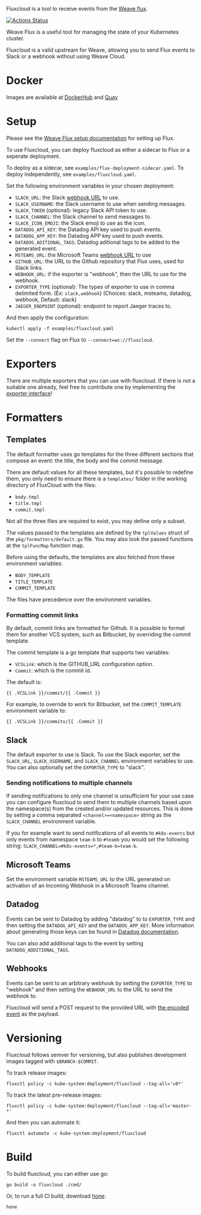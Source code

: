 Fluxcloud is a tool to receive events from the [Weave flux](https://github.com/fluxcd/flux).

[![Actions Status](https://github.com/topfreegames/fluxcloud/workflows/Test/badge.svg)](https://github.com/topfreegames/fluxcloud/actions)

Weave Flux is a useful tool for managing the state of your Kubernetes cluster.

Fluxcloud is a valid upstream for Weave, allowing you to send Flux events to Slack or a
webhook without using Weave Cloud.

# Docker
Images are available at [DockerHub](https://hub.docker.com/r/tfgco/fluxcloud) and [Quay](https://quay.io/repository/tfgco/fluxcloud)


# Setup

Please see the [Weave Flux setup documentation](https://github.com/fluxcd/flux/blob/master/site/standalone/installing.md) for setting up Flux.

To use Fluxcloud, you can deploy fluxcloud as either a sidecar to Flux or a seperate deployment.

To deploy as a sidecar, see `examples/flux-deployment-sidecar.yaml`.
To deploy independently, see `examples/fluxcloud.yaml`.

Set the following environment variables in your chosen deployment:

* `SLACK_URL`: the Slack [webhook URL](https://api.slack.com/incoming-webhooks) to use.
* `SLACK_USERNAME`: the Slack username to use when sending messages.
* `SLACK_TOKEN` (optional): legacy Slack API token to use.
* `SLACK_CHANNEL`: the Slack channel to send messages to.
* `SLACK_ICON_EMOJI`: the Slack emoji to use as the icon.
* `DATADOG_API_KEY`: the Datadog API key used to push events.
* `DATADOG_APP_KEY`: the Datadog APP key used to push events.
* `DATADOG_ADITIONAL_TAGS`: Datadog aditional tags to be added to the generated event.
* `MSTEAMS_URL`: the Microsoft Teams [webhook URL](https://docs.microsoft.com/en-us/outlook/actionable-messages/send-via-connectors#sending-actionable-messages-via-office-365-connectors) to use
* `GITHUB_URL`: the URL to the Github repository that Flux uses, used for Slack links.
* `WEBHOOK_URL`: if the exporter is "webhook", then the URL to use for the webhook.
* `EXPORTER_TYPE` (optional): The types of exporter to use in comma delimited form. (Ex: `slack,webhook`) (Choices: slack, msteams, datadog, webhook, Default: slack)
* `JAEGER_ENDPOINT` (optional): endpoint to report Jaeger traces to.

And then apply the configuration:

```
kubectl apply -f examples/fluxcloud.yaml
```

Set the `--connect` flag on Flux to `--connect=ws://fluxcloud`.

# Exporters

There are multiple exporters that you can use with fluxcloud. If there is not a suitable
one already, feel free to contribute one by implementing the [exporter interface](https://github.com/topfreegames/fluxcloud/blob/master/pkg/exporters/exporter.go)!

# Formatters

## Templates

The default formatter uses go templates for the three different sections that compose an event: the title, the body and the commit message.

There are default values for all these templates, but it's possible to redefine them, you only need to ensure there is a `templates/` folder in the working directory of FluxCloud with the files:
* `body.tmpl`
* `title.tmpl`
* `commit.tmpl`

Not all the three files are required to exist, you may define only a subset.

The values passed to the templates are defined by the `tplValues` struct of the `pkg/formatters/default.go` file. You may also look the passed functions at the `tplFuncMap` function map.

Before using the defaults, the templates are also fetched from these environment variables:
* `BODY_TEMPLATE`
* `TITLE_TEMPLATE`
* `COMMIT_TEMPLATE`

The files have precedence over the environment variables.

### Formatting commit links

By default, commit links are formatted for Github. It is possible to format them
for another VCS system, such as Bitbucket, by overriding the commit template.

The commit template is a go template that supports two variables:

* `VCSLink`: which is the GITHUB_URL configuration option.
* `Commit`: which is the commit id.

The default is:

```
{{ .VCSLink }}/commit/{{ .Commit }}
```

For example, to override to work for Bitbucket, set the `COMMIT_TEMPLATE` environment
variable to:

```
{{ .VCSLink }}/commits/{{ .Commit }}
```

## Slack

The default exporter to use is Slack. To use the Slack exporter, set the `SLACK_URL`,
`SLACK_USERNAME`, and `SLACK_CHANNEL` environment variables to
use. You can also optionally set the `EXPORTER_TYPE` to "slack".

### Sending notifications to multiple channels

If sending notifications to only one channel is unsufficient for your use case you can
configure fluxcloud to send them to multiple channels based upon the namespace(s) from
the created and/or updated resources. This is done by setting a comma separated
`<channel>=<namespace>` string as the `SLACK_CHANNEL` environment variable.

If you for example want to send notifications of all events to `#k8s-events` but only
events from namespace `team-b` to `#teamb` you would set the following string:
`SLACK_CHANNEL=#k8s-events=*,#team-b=team-b`.

## Microsoft Teams

Set the environment variable `MSTEAMS_URL` to the URL generated on activation of an
Incoming Webhook in a Microsoft Teams channel.

## Datadog

Events can be sent to Datadog by adding "datadog" to to `EXPORTER_TYPE` and then setting
the `DATADOG_API_KEY` and the `DATADOG_APP_KEY`. More information about generating those
keys can be found in [Datadog documentation](https://docs.datadoghq.com/account_management/api-app-keys/).

You can also add additional tags to the event by setting `DATADOG_ADDITIONAL_TAGS`.

## Webhooks

Events can be sent to an arbitrary webhook by setting the `EXPORTER_TYPE` to "webhook" and
then setting the `WEBHOOK_URL` to the URL to send the webhook to.

Fluxcloud will send a POST request to the provided URL with [the encoded event](https://github.com/topfreegames/fluxcloud/blob/master/pkg/msg/msg.go) as the payload.

# Versioning

Fluxcloud follows semver for versioning, but also publishes development images tagged
with `$BRANCH-$COMMIT`.

To track release images:

```
fluxctl policy -c kube-system:deployment/fluxcloud --tag-all='v0*'
```

To track the latest pre-release images:

```
fluxctl policy -c kube-system:deployment/fluxcloud --tag-all='master-*'
```

And then you can automate it:

```
fluxctl automate -c kube-system:deployment/fluxcloud
```

# Build

To build fluxcloud, you can either use go:

```
go build -o fluxcloud ./cmd/
```

Or, to run a full CI build, download [hone](https://github.com/topfreegames/hone):

```
hone
```

